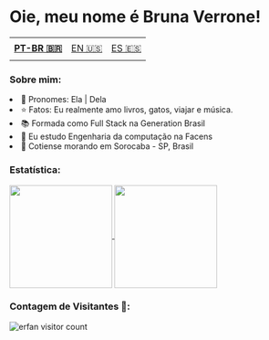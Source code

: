 # Oie, meu nome é Bruna Verrone! 

<table>
    <td height="40px">
      <b>
        <a href="Readme.md">PT-BR 🇧🇷</a>
      </b>
    </td>
    <td height="40px">
      <a href="readme-en.md">EN 🇺🇸</a>
    </td>
    <td height="40px">
      <a href="readme-es.md">ES 🇪🇸</a>
    </td>
</table>

### Sobre mim: 
 <li>👩 Pronomes: Ela | Dela</li>
 <li>⭐ Fatos: Eu realmente amo livros, gatos, viajar e música.</li>
 <li>📚 Formada como Full Stack na Generation Brasil </li>
 <li>📖 Eu estudo Engenharia da computação na Facens </li> 
 <li>📍 Cotiense morando em Sorocaba - SP, Brasil</li>

### Estatística: 
<a href="https://github.com/verronebrunaa/github-readme-stats">
  <img height=180 align="center" src="https://github-readme-stats.vercel.app/api?username=verronebrunaa&theme=synthwave" />
</a>
<a href="https://github.com/verronebrunaa/convoychat">
  <img height=180 align="center" src="https://github-readme-stats.vercel.app/api/top-langs?username=verronebruna&layout=compact&theme=synthwave&langs_count=8&card_width=420" />
</a>

### Contagem de Visitantes 💜:
<img src="https://profile-counter.glitch.me/{verronebrunaa}/count.svg" alt="erfan visitor count" /></p>
